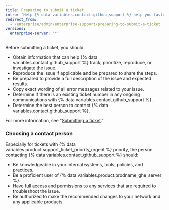 ```yaml
---
title: Preparing to submit a ticket
intro: 'Help {% data variables.contact.github_support %} help you faster by following these suggestions before you open a support ticket.'
redirect_from:
  - /enterprise/admin/enterprise-support/preparing-to-submit-a-ticket
versions:
  enterprise-server: '*'
---
```


Before submitting a ticket, you should:

- Obtain information that can help {% data variables.contact.github_support %} track, prioritize, reproduce, or investigate the issue.
- Reproduce the issue if applicable and be prepared to share the steps.
- Be prepared to provide a full description of the issue and expected results.
- Copy exact wording of all error messages related to your issue.
- Determine if there is an existing ticket number in any ongoing communications with {% data variables.contact.github_support %}.
- Determine the best person to contact {% data variables.contact.github_support %}.

For more information, see "[Submitting a ticket](/enterprise/admin/guides/enterprise-support/submitting-a-ticket)."

### Choosing a contact person

Especially for tickets with {% data variables.product.support_ticket_priority_urgent %} priority, the person contacting {% data variables.contact.github_support %} should:

 - Be knowledgeable in your internal systems, tools, policies, and practices.
 - Be a proficient user of {% data variables.product.prodname_ghe_server %}.
 - Have full access and permissions to any services that are required to troubleshoot the issue.
 - Be authorized to make the recommended changes to your network and any applicable products.
